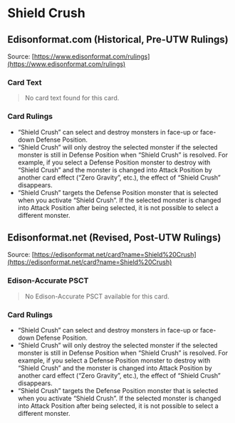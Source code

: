# Shield Crush

## Edisonformat.com (Historical, Pre-UTW Rulings)

Source: [https://www.edisonformat.com/rulings](https://www.edisonformat.com/rulings)

### Card Text

> No card text found for this card.

### Card Rulings

*   “Shield Crush” can select and destroy monsters in face-up or face-down Defense Position.
*   “Shield Crush” will only destroy the selected monster if the selected monster is still in Defense Position when “Shield Crush” is resolved. For example, if you select a Defense Position monster to destroy with “Shield Crush” and the monster is changed into Attack Position by another card effect (“Zero Gravity”, etc.), the effect of “Shield Crush” disappears.
*   “Shield Crush” targets the Defense Position monster that is selected when you activate “Shield Crush”. If the selected monster is changed into Attack Position after being selected, it is not possible to select a different monster.

## Edisonformat.net (Revised, Post-UTW Rulings)

Source: [https://edisonformat.net/card?name=Shield%20Crush](https://edisonformat.net/card?name=Shield%20Crush)

### Edison-Accurate PSCT

> No Edison-Accurate PSCT available for this card.

### Card Rulings

*   “Shield Crush” can select and destroy monsters in face-up or face-down Defense Position.
*   “Shield Crush” will only destroy the selected monster if the selected monster is still in Defense Position when “Shield Crush” is resolved. For example, if you select a Defense Position monster to destroy with “Shield Crush” and the monster is changed into Attack Position by another card effect (“Zero Gravity”, etc.), the effect of “Shield Crush” disappears.
*   “Shield Crush” targets the Defense Position monster that is selected when you activate “Shield Crush”. If the selected monster is changed into Attack Position after being selected, it is not possible to select a different monster.
            